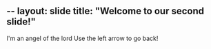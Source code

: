 --
layout: slide
title: "Welcome to our second slide!"
---
I'm an angel of the lord
Use the left arrow to go back!
